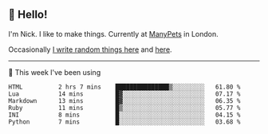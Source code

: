 ## 👋 Hello! 

I'm Nick. I like to make things. Currently at [ManyPets](https://manypets.com) in London.

Occasionally [I write random things here](https://nicksnell.com) and [here](https://twitter.com/nicksnell).

-------

🚀 This week I've been using

<!--START_SECTION:waka-->

```text
HTML          2 hrs 7 mins    ███████████████▒░░░░░░░░░   61.80 %
Lua           14 mins         █▓░░░░░░░░░░░░░░░░░░░░░░░   07.17 %
Markdown      13 mins         █▓░░░░░░░░░░░░░░░░░░░░░░░   06.35 %
Ruby          11 mins         █▒░░░░░░░░░░░░░░░░░░░░░░░   05.77 %
INI           8 mins          █░░░░░░░░░░░░░░░░░░░░░░░░   04.15 %
Python        7 mins          █░░░░░░░░░░░░░░░░░░░░░░░░   03.68 %
```

<!--END_SECTION:waka-->
